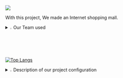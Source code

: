 <img src="https://capsule-render.vercel.app/api?type=waving&color=2E64FE&height=150&section=header&text=WEAVUS%20쇼핑몰%20프로젝트&fontSize=25"/>

With this project, We made an Internet shopping mall.

<details>
<summary>
<img src="https://raw.githubusercontent.com/Tarikul-Islam-Anik/Animated-Fluent-Emojis/master/Emojis/Hand%20gestures/Eyes.png" alt="Eyes" width="2%" />Our Team used 
</summary>
  <br>
  
![js](https://img.shields.io/badge/HTML-239120?style=for-the-badge&logo=html5&logoColor=white)
![js](https://img.shields.io/badge/Java-ED8B00?style=for-the-badge&logo=openjdk&logoColor=white) 
![js](https://img.shields.io/badge/CSS-239120?&style=for-the-badge&logo=css3&logoColor=white) 
![js](https://img.shields.io/badge/MySQL-005C84?style=for-the-badge&logo=mysql&logoColor=white) 
![js](https://img.shields.io/badge/springboot-6DB33F?style=for-the-badge&logo=springboot&logoColor=white) 
![js](https://img.shields.io/badge/thymeleaf-005F0F?style=for-the-badge&logo=thymeleaf&logoColor=white)

</details>

[![Top Langs](https://github-readme-stats.vercel.app/api/top-langs/?username=JSH95&layout=donut-vertical&exclude_repo=BookRental,TestTranslatorBack,ClassManagement,test_repo,testrepo,weavusmanage)](https://github.com/anuraghazra/github-readme-stats)

<details>
<summary>
<img src="https://raw.githubusercontent.com/Tarikul-Islam-Anik/Animated-Fluent-Emojis/master/Emojis/Hand%20gestures/Eyes.png" alt="Eyes" width="2%" />Description of our project configuration
</summary>
  <br>
  <summary>
 MainPage : 제품 목록을 보여줍니다.
  </summary>
   <br>
버튼 종류 : 상품 목록, 로그인 버튼, 장바구니 버튼, 이미지 링크, 카테고리 버튼
  , 쇼핑몰 로고, 상품등록 버튼

  Event
   <br>
  1. 관리자 계정으로 로그인하면 상품등록 버튼이 나타납니다

  2. 이미지를 클릭하면 해당 상품의 상세페이지로 이동
 
  3. 로그인하면 "(ID)님 환영합니다"라고 나옵니다.
     
  4. 카트 추가 버튼을 클릭하여 해당 제품을 장바구니에 추가합니다.

  5. 로그인하면 로그아웃 버튼이 나타납니다.

  6. 카테고리를 사용하여 원하는 종류의 제품만 검색할 수 있습니다.
  
  7. 쇼핑몰 로고 클릭시 메인페이지로 이동
  <br>

   <summary>
   DetailPage : 상품의 상세정보를 확인 할 수 있습니다.
  </summary>
   <br>
  버튼 종류 : 구매 버튼, 장바구니 버튼, 수정 버튼


  Event
  <br>
  1. 구매 버튼 클릭 시 결제페이지로 이동
  
  2. 장바구니 클릭 시 장바구니에 해당 상품을 저장
  
  3. 관리자 계정 접속 시 상품 수정 버튼이 표시
  
  4. 수정 버튼 클릭 시 상품 수정 페이지로 이동

  
  <summary>
   LoginPage : 로그인을 할 수 있습니다.
  </summary>
  <br>
  버튼 종류 : 로그인 버튼, 뒤로가기 버튼, 회원가입 버튼


  Event
  <br>
  1. 로그인 정보가 맞을 시 로그인 성공 후 메인페이지로 이동
  
  2. 로그인 실패 시 아이디,비밀번호 확인 안내메세지 출력
  
  3. 뒤로가기 버튼 클릭 시 메인페이지로 이동
  
  4. 회원가입 버튼 클릭 시 회원가입 페이지로 이동

<summary>
   SignInPage : 로그인을 할 수 있습니다.
  </summary>
  <br>
  버튼 종류 : 아이디 중복 검사 버튼, 회원가입 버튼, 뒤로가기 버튼


  Event
  <br>
  1. 아이디 중복 시 회원가입 불가능
  
  2. 중복 검사 클릭 시 팝업페이지로 아이디 중복검사 페이지 표시
  
  3. 중복된 아이디 입력 시 중복된 아이디 입니다. 표시
  
  4. 이메일형식이 맞지 않으면 오류 메세지 표시
  
  5. 회원가입 버튼 클릭 시 모두 정상적으로 입력되어 있을 경우
     DB에 정보 저장 후 로그인 페이지로 이동




 </details>
